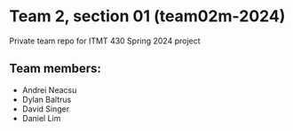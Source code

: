 # Team 2, section 01 (team02m-2024)
Private team repo for ITMT 430 Spring 2024 project

## Team members:
- Andrei Neacsu
- Dylan Baltrus
- David Singer
- Daniel Lim
